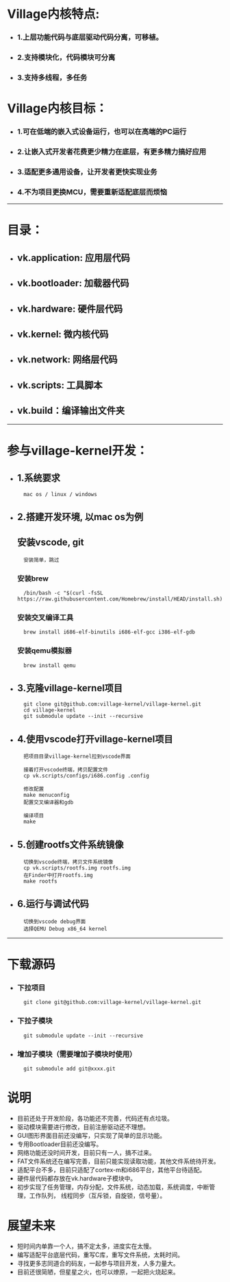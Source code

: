 
# Village内核特点:
- ### 1.上层功能代码与底层驱动代码分离，可移植。
- ### 2.支持模块化，代码模块可分离
- ### 3.支持多线程，多任务

# Village内核目标：
- ### 1.可在低端的嵌入式设备运行，也可以在高端的PC运行
- ### 2.让嵌入式开发者花费更少精力在底层，有更多精力搞好应用
- ### 3.适配更多通用设备，让开发者更快实现业务
- ### 4.不为项目更换MCU，需要重新适配底层而烦恼

---
# 目录：
- ## vk.application: 应用层代码
- ## vk.bootloader: 加载器代码
- ## vk.hardware: 硬件层代码
- ## vk.kernel: 微内核代码
- ## vk.network: 网络层代码
- ## vk.scripts: 工具脚本
- ## vk.build：编译输出文件夹

---
# 参与village-kernel开发：

- ## 1.系统要求
		mac os / linux / windows

- ## 2.搭建开发环境, 以mac os为例
	## 安装vscode, git
		安装简单，跳过

	### 安装brew
		/bin/bash -c "$(curl -fsSL https://raw.githubusercontent.com/Homebrew/install/HEAD/install.sh)"

	### 安装交叉编译工具
		brew install i686-elf-binutils i686-elf-gcc i386-elf-gdb

	### 安装qemu模拟器
		brew install qemu

- ## 3.克隆village-kernel项目
		git clone git@github.com:village-kernel/village-kernel.git
		cd village-kernel
		git submodule update --init --recursive

- ## 4.使用vscode打开village-kernel项目
		把项目目录village-kernel拉到vscode界面
		
		接着打开vscode终端，拷贝配置文件
		cp vk.scripts/configs/i686.config .config
		
		修改配置
		make menuconfig
		配置交叉编译器和gdb
		
		编译项目
		make

- ## 5.创建rootfs文件系统镜像
		切换到vscode终端，拷贝文件系统镜像
		cp vk.scripts/rootfs.img rootfs.img
		在Finder中打开rootfs.img
		make rootfs

- ## 6.运行与调试代码
		切换到vscode debug界面
		选择QEMU Debug x86_64 kernel

---

# 下载源码 
- ### 下拉项目
		git clone git@github.com:village-kernel/village-kernel.git
- ### 下拉子模块
		git submodule update --init --recursive
- ### 增加子模块（需要增加子模块时使用）
		git submodule add git@xxxx.git

# 说明
- 目前还处于开发阶段，各功能还不完善，代码还有点垃圾。
- 驱动模块需要进行修改，目前注册驱动还不理想。
- GUI图形界面目前还没编写，只实现了简单的显示功能。
- 专用Bootloader目前还没编写。
- 网络功能还没时间开发，目前只有一人，搞不过来。
- FAT文件系统还在编写完善，目前只能实现读取功能，其他文件系统待开发。
- 适配平台不多，目前只适配了cortex-m和i686平台，其他平台待适配。
- 硬件层代码都存放在vk.hardware子模块中。
- 初步实现了任务管理，内存分配，文件系统，动态加载，系统调度，中断管理，工作队列，
  线程同步（互斥锁，自旋锁，信号量）。

# 展望未来
- 短时间内单靠一个人，搞不定太多，进度实在太慢。
- 编写适配平台底层代码，重写C库，重写文件系统，太耗时间。
- 寻找更多志同道合的码友，一起参与项目开发，人多力量大。
- 目前还很简陋，但星星之火，也可以燎原，一起把火烧起来。
